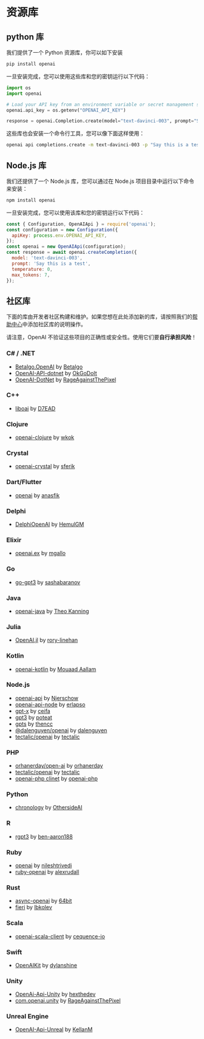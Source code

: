 # 资源库

## python 库

我们提供了一个 Python 资源库，你可以如下安装

```bash
pip install openai
```

一旦安装完成，您可以使用这些库和您的密钥运行以下代码：

```python
import os
import openai

# Load your API key from an environment variable or secret management service
openai.api_key = os.getenv("OPENAI_API_KEY")

response = openai.Completion.create(model="text-davinci-003", prompt="Say this is a test", temperature=0, max_tokens=7)
```

这些库也会安装一个命令行工具，您可以像下面这样使用：

```bash
openai api completions.create -m text-davinci-003 -p "Say this is a test" -t 0 -M 7 --stream
```

## Node.js 库

我们还提供了一个 Node.js 库，您可以通过在 Node.js 项目目录中运行以下命令来安装：

```bash
npm install openai
```

一旦安装完成，您可以使用该库和您的密钥运行以下代码：

```javascript
const { Configuration, OpenAIApi } = require('openai');
const configuration = new Configuration({
  apiKey: process.env.OPENAI_API_KEY,
});
const openai = new OpenAIApi(configuration);
const response = await openai.createCompletion({
  model: 'text-davinci-003',
  prompt: 'Say this is a test',
  temperature: 0,
  max_tokens: 7,
});
```

## 社区库

下面的库由开发者社区构建和维护。如果您想在此处添加新的库，请按照我们的[帮助中心](https://help.openai.com/en/articles/6684216-adding-your-api-client-to-the-community-libraries-page)中添加社区库的说明操作。

请注意，OpenAI 不验证这些项目的正确性或安全性。使用它们要**自行承担风险**！

### C# / .NET

<ul><li><a href="https://github.com/betalgo/openai" target="_blank" rel="noopener noreferrer">Betalgo.OpenAI</a> by <a href="https://github.com/betalgo" target="_blank" rel="noopener noreferrer">Betalgo</a></li><li><a href="https://github.com/OkGoDoIt/OpenAI-API-dotnet" target="_blank" rel="noopener noreferrer">OpenAI-API-dotnet</a> by <a href="https://github.com/OkGoDoIt" target="_blank" rel="noopener noreferrer">OkGoDoIt</a></li><li><a href="https://github.com/RageAgainstThePixel/OpenAI-DotNet" target="_blank" rel="noopener noreferrer">OpenAI-DotNet</a> by <a href="https://github.com/RageAgainstThePixel" target="_blank" rel="noopener noreferrer">RageAgainstThePixel</a></li></ul>

### C++

<ul><li><a href="https://github.com/D7EAD/liboai" target="_blank" rel="noopener noreferrer">liboai</a> by <a href="https://github.com/D7EAD" target="_blank" rel="noopener noreferrer">D7EAD</a></li></ul>

### Clojure

<ul><li><a href="https://github.com/wkok/openai-clojure" target="_blank" rel="noopener noreferrer">openai-clojure</a> by <a href="https://github.com/wkok" target="_blank" rel="noopener noreferrer">wkok</a></li></ul>

### Crystal

<ul><li><a href="https://github.com/sferik/openai-crystal" target="_blank" rel="noopener noreferrer">openai-crystal</a> by <a href="https://github.com/sferik" target="_blank" rel="noopener noreferrer">sferik</a></li></ul>

### Dart/Flutter

<ul><li><a href="https://github.com/anasfik/openai" target="_blank" rel="noopener noreferrer">openai</a> by <a href="https://github.com/anasfik" target="_blank" rel="noopener noreferrer">anasfik</a></li></ul>

### Delphi

<ul><li><a href="https://github.com/HemulGM/DelphiOpenAI" target="_blank" rel="noopener noreferrer">DelphiOpenAI</a> by <a href="https://github.com/HemulGM" target="_blank" rel="noopener noreferrer">HemulGM</a></li></ul>

### Elixir

<ul><li><a href="https://github.com/mgallo/openai.ex" target="_blank" rel="noopener noreferrer">openai.ex</a> by <a href="https://github.com/mgallo" target="_blank" rel="noopener noreferrer">mgallo</a></li></ul>

### Go

<ul><li><a href="https://github.com/sashabaranov/go-gpt3" target="_blank" rel="noopener noreferrer">go-gpt3</a> by <a href="https://github.com/sashabaranov" target="_blank" rel="noopener noreferrer">sashabaranov</a></li></ul>

### Java

<ul><li><a href="https://github.com/TheoKanning/openai-java" target="_blank" rel="noopener noreferrer">openai-java</a> by <a href="https://github.com/TheoKanning" target="_blank" rel="noopener noreferrer">Theo Kanning</a></li></ul>

### Julia

<ul><li><a href="https://github.com/rory-linehan/OpenAI.jl" target="_blank" rel="noopener noreferrer">OpenAI.jl</a> by <a href="https://github.com/rory-linehan" target="_blank" rel="noopener noreferrer">rory-linehan</a></li></ul>

### Kotlin

<ul><li><a href="https://github.com/Aallam/openai-kotlin" target="_blank" rel="noopener noreferrer">openai-kotlin</a> by <a href="https://github.com/Aallam" target="_blank" rel="noopener noreferrer">Mouaad Aallam</a></li></ul>

### Node.js

<ul><li><a href="https://www.npmjs.com/package/openai-api" target="_blank" rel="noopener noreferrer">openai-api</a> by <a href="https://github.com/Njerschow" target="_blank" rel="noopener noreferrer">Njerschow</a></li><li><a href="https://www.npmjs.com/package/openai-api-node" target="_blank" rel="noopener noreferrer">openai-api-node</a> by <a href="https://github.com/erlapso" target="_blank" rel="noopener noreferrer">erlapso</a></li><li><a href="https://www.npmjs.com/package/gpt-x" target="_blank" rel="noopener noreferrer">gpt-x</a> by <a href="https://github.com/ceifa" target="_blank" rel="noopener noreferrer">ceifa</a></li><li><a href="https://www.npmjs.com/package/gpt3" target="_blank" rel="noopener noreferrer">gpt3</a> by <a href="https://github.com/poteat" target="_blank" rel="noopener noreferrer">poteat</a></li><li><a href="https://www.npmjs.com/package/gpts" target="_blank" rel="noopener noreferrer">gpts</a> by <a href="https://github.com/thencc" target="_blank" rel="noopener noreferrer">thencc</a></li><li><a href="https://www.npmjs.com/package/@dalenguyen/openai" target="_blank" rel="noopener noreferrer">@dalenguyen/openai</a> by <a href="https://github.com/dalenguyen" target="_blank" rel="noopener noreferrer">dalenguyen</a></li><li><a href="https://github.com/tectalichq/public-openai-client-js" target="_blank" rel="noopener noreferrer">tectalic/openai</a> by <a href="https://tectalic.com/" target="_blank" rel="noopener noreferrer">tectalic</a></li></ul>

### PHP

<ul><li><a href="https://packagist.org/packages/orhanerday/open-ai" target="_blank" rel="noopener noreferrer">orhanerday/open-ai</a> by <a href="https://github.com/orhanerday" target="_blank" rel="noopener noreferrer">orhanerday</a></li><li><a href="https://github.com/tectalichq/public-openai-client-php" target="_blank" rel="noopener noreferrer">tectalic/openai</a> by <a href="https://tectalic.com/" target="_blank" rel="noopener noreferrer">tectalic</a></li><li><a href="https://github.com/openai-php/client" target="_blank" rel="noopener noreferrer">openai-php clinet</a> by <a href="https://github.com/openai-php" target="_blank" rel="noopener noreferrer">openai-php</a></li></ul>

### Python

<ul><li><a href="https://github.com/OthersideAI/chronology" target="_blank" rel="noopener noreferrer">chronology</a> by <a href="https://www.othersideai.com/" target="_blank" rel="noopener noreferrer">OthersideAI</a></li></ul>

### R

<ul><li><a href="https://github.com/ben-aaron188/rgpt3" target="_blank" rel="noopener noreferrer">rgpt3</a> by <a href="https://github.com/ben-aaron188" target="_blank" rel="noopener noreferrer">ben-aaron188</a></li></ul>

### Ruby

<ul><li><a href="https://github.com/nileshtrivedi/openai/" target="_blank" rel="noopener noreferrer">openai</a> by <a href="https://github.com/nileshtrivedi" target="_blank" rel="noopener noreferrer">nileshtrivedi</a></li><li><a href="https://github.com/alexrudall/ruby-openai" target="_blank" rel="noopener noreferrer">ruby-openai</a> by <a href="https://github.com/alexrudall" target="_blank" rel="noopener noreferrer">alexrudall</a></li></ul>

### Rust

<ul><li><a href="https://github.com/64bit/async-openai" target="_blank" rel="noopener noreferrer">async-openai</a> by <a href="https://github.com/64bit" target="_blank" rel="noopener noreferrer">64bit</a></li><li><a href="https://github.com/lbkolev/fieri" target="_blank" rel="noopener noreferrer">fieri</a> by <a href="https://github.com/lbkolev" target="_blank" rel="noopener noreferrer">lbkolev</a></li></ul>

### Scala

<ul><li><a href="https://github.com/cequence-io/openai-scala-client" target="_blank" rel="noopener noreferrer">openai-scala-client</a> by <a href="https://github.com/cequence-io" target="_blank" rel="noopener noreferrer">cequence-io</a></li></ul>

### Swift

<ul><li><a href="https://github.com/dylanshine/openai-kit" target="_blank" rel="noopener noreferrer">OpenAIKit</a> by <a href="https://github.com/dylanshine" target="_blank" rel="noopener noreferrer">dylanshine</a></li></ul>

### Unity

<ul><li><a href="https://github.com/hexthedev/OpenAi-Api-Unity" target="_blank" rel="noopener noreferrer">OpenAi-Api-Unity</a> by <a href="https://github.com/hexthedev" target="_blank" rel="noopener noreferrer">hexthedev</a></li><li><a href="https://github.com/RageAgainstThePixel/com.openai.unity" target="_blank" rel="noopener noreferrer">com.openai.unity</a> by <a href="https://github.com/RageAgainstThePixel" target="_blank" rel="noopener noreferrer">RageAgainstThePixel</a></li></ul>

### Unreal Engine

<ul><li><a href="https://github.com/KellanM/OpenAI-Api-Unreal" target="_blank" rel="noopener noreferrer">OpenAI-Api-Unreal</a> by <a href="https://github.com/KellanM" target="_blank" rel="noopener noreferrer">KellanM</a></li></ul>
